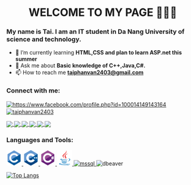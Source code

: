 <h1 align="center">WELCOME TO MY PAGE 👋👋👋
</h1>
<h3 align="left">My name is Tai. I am an IT student in Da Nang University of science and technology.</h3>

- 🌱 I’m currently learning **HTML,CSS and plan to learn ASP.net this summer**
- 💬 Ask me about **Basic knowledge of C++,Java,C#.**
- 📫 How to reach me **taiphanvan2403@gmail.com**

<h3 align="left">Connect with me:</h3>
<p align="left">
<a href="https://web.facebook.com/taiphanvan2403" target="blank"><img align="center" src="https://raw.githubusercontent.com/rahuldkjain/github-profile-readme-generator/master/src/images/icons/Social/facebook.svg" alt="https://www.facebook.com/profile.php?id=100014149143164" height="30" width="40" /></a>
<a href="https://www.leetcode.com/taiphanvan2403" target="blank"><img align="center" src="https://raw.githubusercontent.com/rahuldkjain/github-profile-readme-generator/master/src/images/icons/Social/leet-code.svg" alt="taiphanvan2403" height="30" width="40" /></a>
</p>

<!-- ![Tài 's github stats](https://github-readme-stats-git-masterrstaa-rickstaa.vercel.app/api?username=taiphanvan2k3&show_icons=true&theme=tokyonight&hide=contribs,prs,issues) -->
<a href="https://github.com/taiphanvan2k3/PBL3/">
  <!-- Change the `github-readme-stats.anuraghazra1.vercel.app` to `github-readme-stats.vercel.app`  -->
  <img align="center" src="https://github-readme-stats.anuraghazra1.vercel.app/api/pin/?username=taiphanvan2k3&repo=PBL3&theme=cobalt" width="400px"/>
</a>

<!-- Themes: highcontrast, merko, radical, gruvbox,dark,dracula, onedark,cobalt,synthwave--->
<a href="https://github.com/taiphanvan2k3/MegaMan/">
  <!-- Change the `github-readme-stats.anuraghazra1.vercel.app` to `github-readme-stats.vercel.app`  -->
  <img align="center" src="https://github-readme-stats.anuraghazra1.vercel.app/api/pin/?username=taiphanvan2k3&repo=MegaMan&theme=radical"  width="400px"/>
</a>    
<a href="https://github.com/taiphanvan2k3/CalendarSwing/">
  <!-- Change the `github-readme-stats.anuraghazra1.vercel.app` to `github-readme-stats.vercel.app`  -->
  <img align="center" src="https://github-readme-stats.anuraghazra1.vercel.app/api/pin/?username=taiphanvan2k3&repo=CalendarSwing&theme=merko" />
</a>   

<a href="https://github.com/taiphanvan2k3/Snake2D/">
  <!-- Change the `github-readme-stats.anuraghazra1.vercel.app` to `github-readme-stats.vercel.app`  -->
  <img align="center" src="https://github-readme-stats.anuraghazra1.vercel.app/api/pin/?username=taiphanvan2k3&repo=Snake2D&theme=synthwave" />
</a>  

<a href="https://github.com/taiphanvan2k3/CalendarWinform/">
  <!-- Change the `github-readme-stats.anuraghazra1.vercel.app` to `github-readme-stats.vercel.app`  -->
  <img align="center" src="https://github-readme-stats.anuraghazra1.vercel.app/api/pin/?username=taiphanvan2k3&repo=CalendarWinform&theme=gruvbox" />
</a> 
 
<a href="https://github.com/taiphanvan2k3/OnlineExam/">
  <!-- Change the `github-readme-stats.anuraghazra1.vercel.app` to `github-readme-stats.vercel.app`  -->
  <img align="center" src="https://github-readme-stats.anuraghazra1.vercel.app/api/pin/?username=taiphanvan2k3&repo=OnlineExam&theme=tokyonight" />
</a> 
<h3 align="left">Languages and Tools:</h3>
<p align="left"> 
<a href="https://www.cprogramming.com/" target="_blank" rel="noreferrer"> 
  <img src="https://raw.githubusercontent.com/devicons/devicon/master/icons/c/c-original.svg" alt="c" width="40" height="40"/> 
</a> 
<a href="https://www.w3schools.com/cpp/" target="_blank" rel="noreferrer"> 
  <img src="https://raw.githubusercontent.com/devicons/devicon/master/icons/cplusplus/cplusplus-original.svg" alt="cplusplus" width="40" height="40"/> 
</a> 
<a href="https://www.w3schools.com/cs/" target="_blank" rel="noreferrer">
  <img src="https://raw.githubusercontent.com/devicons/devicon/master/icons/csharp/csharp-original.svg" alt="csharp" width="40" height="40"/> 
</a> 
<a href="https://www.java.com" target="_blank" rel="noreferrer"> 
  <img src="https://raw.githubusercontent.com/devicons/devicon/master/icons/java/java-original.svg" alt="java" width="40" height="40"/> </a> 
<a href="https://www.microsoft.com/en-us/sql-server" target="_blank" rel="noreferrer"> 
  <img src="https://www.svgrepo.com/show/303229/microsoft-sql-server-logo.svg" alt="mssql" width="40" height="40"/> 
</a>
<img src="https://repository-images.githubusercontent.com/44662669/f3f5c080-808b-11ea-9713-2bea65875d95" alt="dbeaver" width="80"/> 
</p>
<!-- Có thể tùy chỉnh langs-count từ 1 -> 20 -->

[![Top Langs](https://github-readme-stats.vercel.app/api/top-langs/?username=taiphanvan2k3&layout=donut&langs_count=20)](https://github.com/taiphanvan2k3/github-readme-stats)
